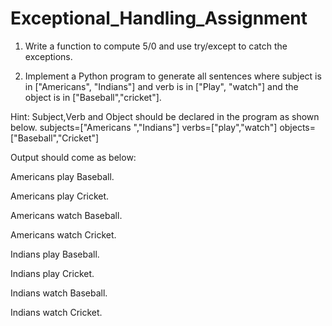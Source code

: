 # Exceptional_Handling_Assignment

1. Write a function to compute 5/0 and use try/except to catch the exceptions.


2. Implement a Python program to generate all sentences where subject is in
["Americans", "Indians"] and verb is in ["Play", "watch"] and the object is in
["Baseball","cricket"].


Hint: Subject,Verb and Object should be declared in the program as shown below.
subjects=["Americans ","Indians"]
verbs=["play","watch"]
objects=["Baseball","Cricket"]

Output should come as below:

Americans play Baseball.

Americans play Cricket.

Americans watch Baseball.

Americans watch Cricket.

Indians play Baseball.

Indians play Cricket.

Indians watch Baseball.

Indians watch Cricket.
